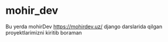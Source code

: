 # mohir_dev
Bu yerda mohirDev https://mohirdev.uz/ django darslarida qilgan proyektlarimizni kiritib boraman
